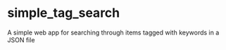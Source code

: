 # simple_tag_search
A simple web app for searching through items tagged with keywords in a JSON file
